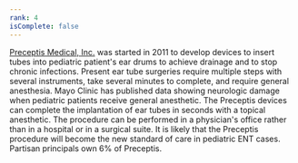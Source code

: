 ```yaml
---
rank: 4
isComplete: false
---
```


<span class="investment__name">[Preceptis Medical, Inc.](http://www.preceptismedical.com/)</span> was started in 2011 to develop devices to insert tubes into pediatric patient's ear drums to achieve drainage and to stop chronic infections. Present ear tube surgeries require multiple steps with several instruments, take several minutes to complete, and require general anesthesia. Mayo Clinic has published data showing neurologic damage when pediatric patients receive general anesthetic. The Preceptis devices can complete the implantation of ear tubes in seconds with a topical anesthetic. The procedure can be performed in a physician's office rather than in a hospital or in a surgical suite. It is likely that the Preceptis procedure will become the new standard of care in pediatric ENT cases. Partisan principals own 6% of Preceptis.